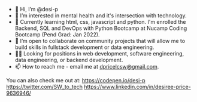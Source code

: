 - 👋 Hi, I’m @desi-p
- 👀 I’m interested in mental health and it's intersection with technology.
- 🌱 Currently learning html, css, javascript and python. I'm enrolled the Backend, SQL and DevOps with Python Bootcamp at Nucamp Coding Bootcamp (Pend Grad: Jan 2022).
- 💞️ I’m open to collaborate on community projects that will allow me to build skills in fullstack development or data engineering.
- 👩‍💻 Looking for positions in web development, software engineering, data engineering, or backend development. 
- 📫 How to reach me - email me at dpricelcsw@gmail.com.

You can also check me out at:
https://codepen.io/desi-p
https://twitter.com/SW_to_tech
https://www.linkedin.com/in/desiree-price-9636946/

<!---
desi-p/desi-p is a ✨ special ✨ repository because its `README.md` (this file) appears on your GitHub profile.
You can click the Preview link to take a look at your changes.
--->
